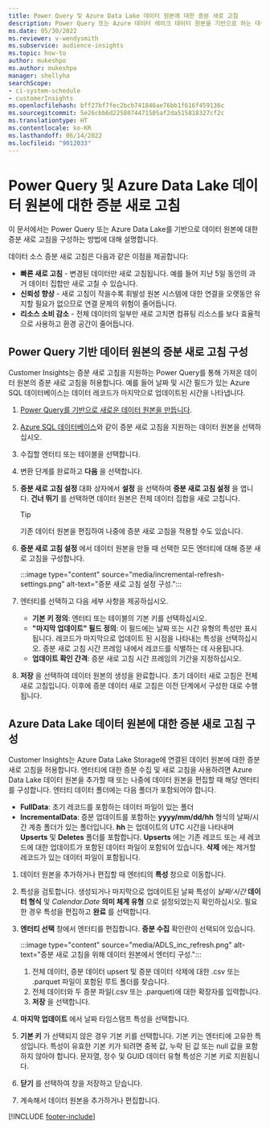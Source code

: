 ```yaml
---
title: Power Query 및 Azure Data Lake 데이터 원본에 대한 증분 새로 고침
description: Power Query 또는 Azure 데이터 레이크 데이터 원본을 기반으로 하는 대규모 데이터 원본의 새 데이터 및 업데이트된 데이터를 새로 고칩니다.
ms.date: 05/30/2022
ms.reviewer: v-wendysmith
ms.subservice: audience-insights
ms.topic: how-to
author: mukeshpo
ms.author: mukeshpo
manager: shellyha
searchScope:
- ci-system-schedule
- customerInsights
ms.openlocfilehash: bff27bf7fec2bcb741846ae76bb1f616f459136c
ms.sourcegitcommit: 5e26cbb6d2258074471505af2da515818327cf2c
ms.translationtype: HT
ms.contentlocale: ko-KR
ms.lasthandoff: 06/14/2022
ms.locfileid: "9012033"
---
```

# <a name="incremental-refresh-for-power-query-and-azure-data-lake-data-sources"></a>Power Query 및 Azure Data Lake 데이터 원본에 대한 증분 새로 고침

이 문서에서는 Power Query 또는 Azure Data Lake를 기반으로 데이터 원본에 대한 증분 새로 고침을 구성하는 방법에 대해 설명합니다.

데이터 소스 증분 새로 고침은 다음과 같은 이점을 제공합니다:

- **빠른 새로 고침** - 변경된 데이터만 새로 고침됩니다. 예를 들어 지난 5일 동안의 과거 데이터 집합만 새로 고칠 수 있습니다.
- **신뢰성 향상** - 새로 고침이 작을수록 휘발성 원본 시스템에 대한 연결을 오랫동안 유지할 필요가 없으므로 연결 문제의 위험이 줄어듭니다.
- **리소스 소비 감소** - 전체 데이터의 일부만 새로 고치면 컴퓨팅 리소스를 보다 효율적으로 사용하고 환경 공간이 줄어듭니다.

## <a name="configure-incremental-refresh-for-data-sources-based-on-power-query"></a>Power Query 기반 데이터 원본의 증분 새로 고침 구성

Customer Insights는 증분 새로 고침을 지원하는 Power Query를 통해 가져온 데이터 원본의 증분 새로 고침을 허용합니다. 예를 들어 날짜 및 시간 필드가 있는 Azure SQL 데이터베이스는 데이터 레코드가 마지막으로 업데이트된 시간을 나타냅니다.

1. [Power Query를 기반으로 새로운 데이터 원본을 만듭니다](connect-power-query.md).

1. [Azure SQL 데이터베이스](/power-query/connectors/azuresqldatabase)와 같이 증분 새로 고침을 지원하는 데이터 원본을 선택하십시오.

1. 수집할 엔터티 또는 테이블을 선택합니다.

1. 변환 단계를 완료하고 **다음** 을 선택합니다.

1. **증분 새로 고침 설정** 대화 상자에서 **설정** 을 선택하여 **증분 새로 고침 설정** 을 엽니다. **건너 뛰기** 를 선택하면 데이터 원본은 전체 데이터 집합을 새로 고칩니다.
   > [!TIP]
   > 기존 데이터 원본을 편집하여 나중에 증분 새로 고침을 적용할 수도 있습니다.

1. **증분 새로 고침 설정** 에서 데이터 원본을 만들 때 선택한 모든 엔터티에 대해 증분 새로 고침을 구성합니다.

   :::image type="content" source="media/incremental-refresh-settings.png" alt-text="증분 새로 고침 설정 구성.":::

1. 엔터티를 선택하고 다음 세부 사항을 제공하십시오.

   - **기본 키 정의**: 엔터티 또는 테이블의 기본 키를 선택하십시오.
   - **"마지막 업데이트" 필드 정의**: 이 필드에는 날짜 또는 시간 유형의 특성만 표시됩니다. 레코드가 마지막으로 업데이트 된 시점을 나타내는 특성을 선택하십시오. 증분 새로 고침 시간 프레임 내에서 레코드를 식별하는 데 사용됩니다.
   - **업데이트 확인 간격**: 증분 새로 고침 시간 프레임의 기간을 지정하십시오.

1. **저장** 을 선택하여 데이터 원본의 생성을 완료합니다. 초기 데이터 새로 고침은 전체 새로 고침입니다. 이후에 증분 데이터 새로 고침은 이전 단계에서 구성한 대로 수행됩니다.

## <a name="configure-incremental-refresh-for-azure-data-lake-data-sources"></a>Azure Data Lake 데이터 원본에 대한 증분 새로 고침 구성

Customer Insights는 Azure Data Lake Storage에 연결된 데이터 원본에 대한 증분 새로 고침을 허용합니다. 엔터티에 대한 증분 수집 및 새로 고침을 사용하려면 Azure Data Lake 데이터 원본을 추가할 때 또는 나중에 데이터 원본을 편집할 때 해당 엔터티를 구성합니다. 엔터티 데이터 폴더에는 다음 폴더가 포함되어야 합니다.

- **FullData**: 초기 레코드를 포함하는 데이터 파일이 있는 폴더
- **IncrementalData**: 증분 업데이트를 포함하는 **yyyy/mm/dd/hh** 형식의 날짜/시간 계층 폴더가 있는 폴더입니다. **hh** 는 업데이트의 UTC 시간을 나타내며 **Upserts** 및 **Deletes** 폴더를 포함합니다. **Upserts** 에는 기존 레코드 또는 새 레코드에 대한 업데이트가 포함된 데이터 파일이 포함되어 있습니다. **삭제** 에는 제거할 레코드가 있는 데이터 파일이 포함됩니다.

1. 데이터 원본을 추가하거나 편집할 때 엔터티의 **특성** 창으로 이동합니다.

1. 특성을 검토합니다. 생성되거나 마지막으로 업데이트된 날짜 특성이 *날짜/시간* **데이터 형식** 및 *Calendar.Date* **의미 체계 유형** 으로 설정되었는지 확인하십시오. 필요한 경우 특성을 편집하고 **완료** 를 선택합니다.

1. **엔터티 선택** 창에서 엔터티를 편집합니다. **증분 수집** 확인란이 선택되어 있습니다.

   :::image type="content" source="media/ADLS_inc_refresh.png" alt-text="증분 새로 고침을 위해 데이터 원본에서 엔터티 구성.":::

   1. 전체 데이터, 증분 데이터 upsert 및 증분 데이터 삭제에 대한 .csv 또는 .parquet 파일이 포함된 루트 폴더를 찾습니다.
   1. 전체 데이터와 두 증분 파일(\.csv 또는 \.parquet)에 대한 확장자를 입력합니다.
   1. **저장** 을 선택합니다.

1. **마지막 업데이트** 에서 날짜 타임스탬프 특성을 선택합니다.

1. **기본 키** 가 선택되지 않은 경우 기본 키를 선택합니다. 기본 키는 엔터티에 고유한 특성입니다. 특성이 유효한 기본 키가 되려면 중복 값, 누락 된 값 또는 null 값을 포함하지 않아야 합니다. 문자열, 정수 및 GUID 데이터 유형 특성은 기본 키로 지원됩니다.

1. **닫기** 를 선택하여 창을 저장하고 닫습니다.

1. 계속해서 데이터 원본을 추가하거나 편집합니다.

[!INCLUDE [footer-include](includes/footer-banner.md)]
